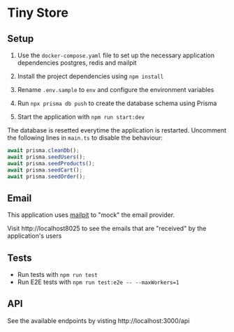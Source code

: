 # Tiny Store

## Setup

1. Use the `docker-compose.yaml` file to set up the necessary application dependencies
postgres, redis and mailpit

2. Install the project dependencies using `npm install`

3. Rename `.env.sample` to `env` and configure the environment variables

4. Run `npx prisma db push` to create the database schema using Prisma

5. Start the application with `npm run start:dev`

The database is resetted everytime the application is restarted. Uncomment the following lines in `main.ts` to disable 
the behaviour:

```typescript
await prisma.cleanDb();
await prisma.seedUsers();
await prisma.seedProducts();
await prisma.seedCart();
await prisma.seedOrder();
```

## Email

This application uses [mailpit](https://github.com/axllent/mailpit) to "mock" the email provider.

Visit http://localhost8025 to see the emails that are "received" by the application's users

## Tests

- Run tests with `npm run test`
- Run E2E tests with `npm run test:e2e -- --maxWorkers=1`

## API

See the available endpoints by visting http://localhost:3000/api

